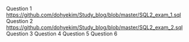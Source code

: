Question 1 https://github.com/dohyekim/Study_blog/blob/master/SQL2_exam_1.sql
Question 2 https://github.com/dohyekim/Study_blog/blob/master/SQL2_exam_2.sql
Question 3 
Question 4
Question 5
Question 6
